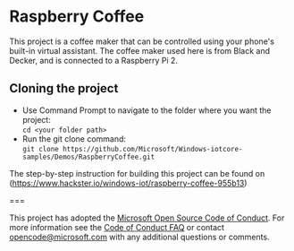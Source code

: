 # Raspberry Coffee
This project is a coffee maker that can be controlled using your phone's built-in virtual assistant. The coffee maker used here is from Black and Decker, and is connected to a Raspberry Pi 2.

## Cloning the project

- Use Command Prompt to navigate to the folder where you want the project:  
  ```cd <your folder path>```  
- Run the git clone command:  
  ```git clone https://github.com/Microsoft/Windows-iotcore-samples/Demos/RaspberryCoffee.git```  

The step-by-step instruction for building this project can be found on (https://www.hackster.io/windows-iot/raspberry-coffee-955b13)

===

This project has adopted the [Microsoft Open Source Code of Conduct](https://opensource.microsoft.com/codeofconduct/). For more information see the [Code of Conduct FAQ](https://opensource.microsoft.com/codeofconduct/faq/) or contact [opencode@microsoft.com](mailto:opencode@microsoft.com) with any additional questions or comments. 
